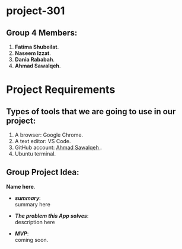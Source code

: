 # project-301

## Group 4 Members:

1. **Fatima Shubeilat**.
1. **Naseem Izzat**.
1. **Dania Rababah**.
1. **Ahmad Sawalqeh**.

# Project Requirements

## Types of tools that we are going to use in our project:

1. A browser: Google Chrome.
1. A text editor: VS Code.
1. GitHub account: [Ahmad Sawalqeh ](https://github.com/Ahmad-Sawalqeh).
1. Ubuntu terminal.

## Group Project Idea:

**Name here**.

- ***summary***:<br>
summary here

- ***The problem this App solves***:<br>
description here 

- ***MVP***:<br>
coming soon.
